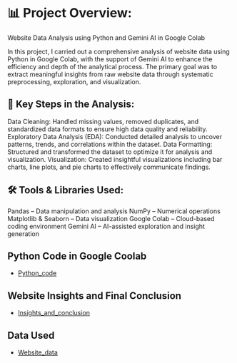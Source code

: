 # 📊 Project Overview: 
Website Data Analysis using Python and Gemini AI in Google Colab

In this project, I carried out a comprehensive analysis of website data using Python in Google Colab, with the support of Gemini AI to enhance the efficiency and depth of the analytical process. The primary goal was to extract meaningful insights from raw website data through systematic preprocessing, exploration, and visualization.

## 🔧 Key Steps in the Analysis:
Data Cleaning:
Handled missing values, removed duplicates, and standardized data formats to ensure high data quality and reliability.
Exploratory Data Analysis (EDA):
Conducted detailed analysis to uncover patterns, trends, and correlations within the dataset.
Data Formatting:
Structured and transformed the dataset to optimize it for analysis and visualization.
Visualization:
Created insightful visualizations including bar charts, line plots, and pie charts to effectively communicate findings.

## 🛠️ Tools & Libraries Used:
Pandas – Data manipulation and analysis
NumPy – Numerical operations
Matplotlib & Seaborn – Data visualization
Google Colab – Cloud-based coding environment
Gemini AI – AI-assisted exploration and insight generation


## Python Code in Google Coolab 
- <a href = "https://github.com/vanshdhiman090/websiteanalysis/blob/main/websiteanalysis.ipynb"> Python_code </a>

## Website Insights and Final Conclusion 
- <a href = "https://github.com/vanshdhiman090/websiteanalysis/edit/main/Key%20Insights%20of%20Website"> Insights_and_conclusion </a>

## Data Used 
- <a href = "https://github.com/vanshdhiman090/websiteanalysis/blob/main/data-export%20(1).csv"> Website_data </a>
